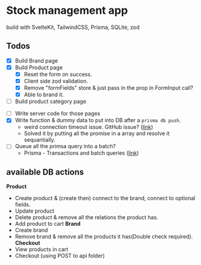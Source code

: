 # Stock management app
build with SvelteKit, TailwindCSS, Prisma, SQLite, zod

<!-- ## Things to try -->
<!-- - [ ] tRPC for svelte -->

## Todos
- [x] Build Brand page
- [x] Build Product page
  - [x] Reset the form on success.
  - [x] Client side zod validation.
  - [x] Remove "formFields" store & just pass in the prop in FormInput call?
  - [x] Able to brand it.
- [ ] Build product category page
<!-- - [ ] Figure how applyAction works. -->
- [ ] Write server code for those pages
- [x] Write function & dummy data to put into DB after a `prisma db push`.
  - weird connection timeout issue. GitHub issue? ([link](https://github.com/prisma/prisma/issues/10306))
  - Solved it by putting all the promise in a array and resolve it sequantially.
- [ ] Queue all the primsa query into a batch?
  - Prisma - Transactions and batch queries ([link](https://www.prisma.io/docs/concepts/components/prisma-client/transactions#sequential-prisma-client-operations))

## available DB actions
**Product**
- Create product & (create then) connect to the brand, connect to optional fields.
- Update product
- Delete product & remove all the relations the product has.
- Add product to cart
**Brand**
- Create brand
- Remove brand & remove all the products it has(Double check required).
**Checkout**
- View products in cart
- Checkout (using POST to api folder)